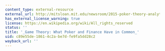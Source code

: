 ```yaml
---
content_type: external-resource
external_url: http://mitsloan.mit.edu/newsroom/2015-poker-theory-analytics-mit-opencourseware.php
has_external_license_warning: true
license: https://en.wikipedia.org/wiki/All_rights_reserved
status: ''
title: '_Game Theory: What Poker and Finance Have in Common_'
uid: c89e55de-1861-4c2a-be7d-fe9fa5dd28c2
wayback_url: ''
---
```

